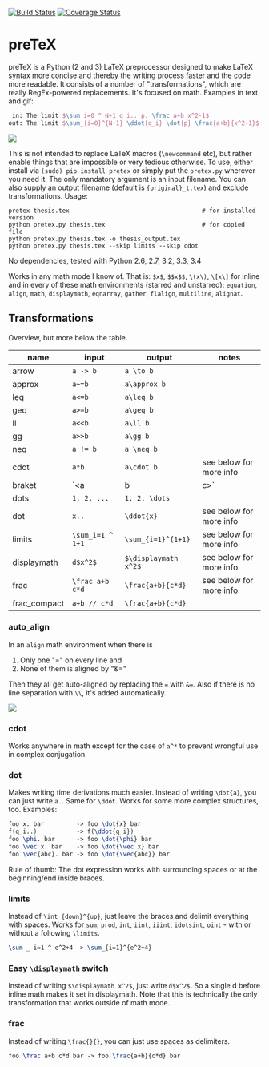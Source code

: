 [![Build Status](https://travis-ci.org/s9w/preTeX.svg?branch=master)](https://travis-ci.org/s9w/preTeX)
[![Coverage Status](https://coveralls.io/repos/s9w/preTeX/badge.png?branch=master)](https://coveralls.io/r/s9w/preTeX?branch=master) 

# preTeX

preTeX is a Python (2 and 3) LaTeX preprocessor designed to make LaTeX syntax more concise and thereby the writing process faster and the code more readable. It consists of a number of "transformations", which are really RegEx-powered replacements. It's focused on math. Examples in text and gif:

```latex
 in: The limit $\sum_i=0 ^ N+1 q_i.. p. \frac a+b x^2-1$
out: The limit $\sum_{i=0}^{N+1} \ddot{q_i} \dot{p} \frac{a+b}{x^2-1}$
```

![](https://raw.githubusercontent.com/s9w/preTeX/master/docs/sc.gif)

This is not intended to replace LaTeX macros (`\newcommand` etc), but rather enable things that are impossible or very tedious otherwise. To use, either install via `(sudo) pip install pretex` or simply put the `pretex.py` wherever you need it. The only mandatory argument is an input filename. You can also supply an output filename (default is `{original}_t.tex`) and exclude transformations. Usage:

```
pretex thesis.tex                                     # for installed version
python pretex.py thesis.tex                           # for copied file
python pretex.py thesis.tex -o thesis_output.tex
python pretex.py thesis.tex --skip limits --skip cdot
```

No dependencies, tested with Python 2.6, 2.7, 3.2, 3.3, 3.4

Works in any math mode I know of. That is: `$x$`, `$$x$$`, `\(x\)`, `\[x\]` for inline and in every of these math environments (starred and unstarred): `equation`, `align`, `math`, `displaymath`, `eqnarray`, `gather`, `flalign`, `multiline`, `alignat`.

## Transformations
Overview, but more below the table.

name  | input | output | notes
------------- | -----|--------|---
arrow  | `a -> b` | `a \to b`
approx  | `a~=b` | `a\approx b`
leq  | `a<=b` | `a\leq b`
geq  | `a>=b` | `a\geq b`
ll  | `a<<b` | `a\ll b`
gg  | `a>>b` | `a\gg b`
neq  | `a != b` | `a \neq b`
cdot  | `a*b` | `a\cdot b` | see below for more info
braket | `<a|b|c>` | `\braket{a|b|c}` | Does require the [braket](http://mirror.selfnet.de/tex-archive/macros/latex/contrib/braket/braket.pdf) package of course
dots | `1, 2, ...` | `1, 2, \dots`
dot | `x..` | `\ddot{x}` | see below for more info
limits | `\sum_i=1 ^ 1+1` | `\sum_{i=1}^{1+1}` | see below for more info
displaymath | `d$x^2$` | `$\displaymath x^2$` | see below for more info
frac | `\frac a+b c*d` | `\frac{a+b}{c*d}` | see below for more info
frac_compact | `a+b // c*d` | `\frac{a+b}{c*d}`

### auto_align
In an `align` math environment when there is

1. Only one "=" on every line and
2. None of them is aligned by "&="

Then they all get auto-aligned by replacing the `=` with `&=`. Also if there is no line separation with `\\`, it's added automatically.

![](https://raw.githubusercontent.com/s9w/preTeX/master/docs/auto_align.gif)

### cdot
Works anywhere in math except for the case of `a^*` to prevent wrongful use in complex conjugation.

### dot
Makes writing time derivations much easier. Instead of writing `\dot{a}`, you can just write `a.`. Same for `\ddot`. Works for some more complex structures, too. Examples:

```latex
foo x. bar         -> foo \dot{x} bar
f(q_i..)           -> f(\ddot{q_i})
foo \phi. bar      -> foo \dot{\phi} bar
foo \vec x. bar    -> foo \dot{\vec x} bar
foo \vec{abc}. bar -> foo \dot{\vec{abc}} bar
```

Rule of thumb: The dot expression works with surrounding spaces or at the beginning/end inside braces.

### limits
Instead of `\int_{down}^{up}`, just leave the braces and delimit everything with spaces. Works for `sum`, `prod`, `int`, `iint`, `iiint`, `idotsint`, `oint` - with or without a following `\limits`.
```latex
\sum _ i=1 ^ e^2+4 -> \sum_{i=1}^{e^2+4}
```

### Easy `\displaymath` switch
Instead of writing `$\displaymath x^2$`, just write `d$x^2$`. So a single d before inline math makes it set in displaymath. Note that this is technically the only transformation that works outside of math mode.

### frac
Instead of writing `\frac{}{}`, you can just use spaces as delimiters.
```latex
foo \frac a+b c*d bar -> foo \frac{a+b}{c*d} bar
```

